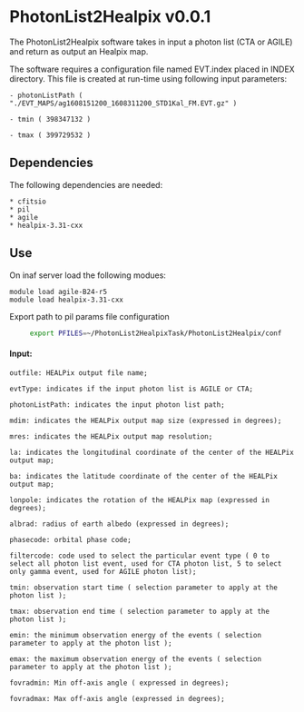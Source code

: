 # PhotonList2Healpix v0.0.1

The PhotonList2Healpix software takes in input a photon list (CTA or AGILE) and return as output an Healpix map.

The software requires a configuration file named EVT.index placed in INDEX directory.
This file is created at run-time using following input parameters:

	- photonListPath ( "./EVT_MAPS/ag1608151200_1608311200_STD1Kal_FM.EVT.gz" )

	- tmin ( 398347132 )

	- tmax ( 399729532 )

## Dependencies

The following dependencies are needed:

	* cfitsio
	* pil
	* agile
	* healpix-3.31-cxx

## Use

On inaf server load the following modues:

	module load agile-B24-r5
	module load healpix-3.31-cxx

Export path to pil params file configuration

```bash
	 export PFILES=~/PhotonList2HealpixTask/PhotonList2Healpix/conf
```

#### Input:

	outfile: HEALPix output file name;

	evtType: indicates if the input photon list is AGILE or CTA;

	photonListPath: indicates the input photon list path;

	mdim: indicates the HEALPix output map size (expressed in degrees);

	mres: indicates the HEALPix output map resolution;

	la: indicates the longitudinal coordinate of the center of the HEALPix output map;

	ba: indicates the latitude coordinate of the center of the HEALPix output map;

	lonpole: indicates the rotation of the HEALPix map (expressed in degrees);

	albrad: radius of earth albedo (expressed in degrees);

	phasecode: orbital phase code;

	filtercode: code used to select the particular event type ( 0 to select all photon list event, used for CTA photon list, 5 to select only gamma event, used for AGILE photon list);

	tmin: observation start time ( selection parameter to apply at the photon list );

	tmax: observation end time ( selection parameter to apply at the photon list );

	emin: the minimum observation energy of the events ( selection parameter to apply at the photon list );

	emax: the maximum observation energy of the events ( selection parameter to apply at the photon list );

	fovradmin: Min off-axis angle ( expressed in degrees);

	fovradmax: Max off-axis angle (expressed in degrees);
